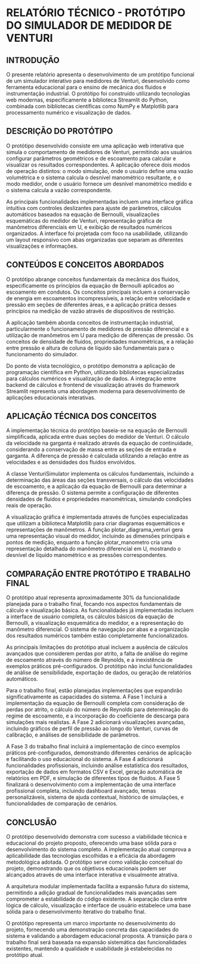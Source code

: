 # RELATÓRIO TÉCNICO - PROTÓTIPO DO SIMULADOR DE MEDIDOR DE VENTURI

## INTRODUÇÃO

O presente relatório apresenta o desenvolvimento de um protótipo funcional de um simulador interativo para medidores de Venturi, desenvolvido como ferramenta educacional para o ensino de mecânica dos fluidos e instrumentação industrial. O protótipo foi construído utilizando tecnologias web modernas, especificamente a biblioteca Streamlit do Python, combinada com bibliotecas científicas como NumPy e Matplotlib para processamento numérico e visualização de dados.

## DESCRIÇÃO DO PROTÓTIPO

O protótipo desenvolvido consiste em uma aplicação web interativa que simula o comportamento de medidores de Venturi, permitindo aos usuários configurar parâmetros geométricos e de escoamento para calcular e visualizar os resultados correspondentes. A aplicação oferece dois modos de operação distintos: o modo simulação, onde o usuário define uma vazão volumétrica e o sistema calcula o desnível manométrico resultante, e o modo medidor, onde o usuário fornece um desnível manométrico medido e o sistema calcula a vazão correspondente.

As principais funcionalidades implementadas incluem uma interface gráfica intuitiva com controles deslizantes para ajuste de parâmetros, cálculos automáticos baseados na equação de Bernoulli, visualizações esquemáticas do medidor de Venturi, representação gráfica de manômetros diferenciais em U, e exibição de resultados numéricos organizados. A interface foi projetada com foco na usabilidade, utilizando um layout responsivo com abas organizadas que separam as diferentes visualizações e informações.

## CONTEÚDOS E CONCEITOS ABORDADOS

O protótipo abrange conceitos fundamentais da mecânica dos fluidos, especificamente os princípios da equação de Bernoulli aplicados ao escoamento em condutos. Os conceitos principais incluem a conservação de energia em escoamentos incompressíveis, a relação entre velocidade e pressão em seções de diferentes áreas, e a aplicação prática desses princípios na medição de vazão através de dispositivos de restrição.

A aplicação também aborda conceitos de instrumentação industrial, particularmente o funcionamento de medidores de pressão diferencial e a utilização de manômetros em U para medição de diferenças de pressão. Os conceitos de densidade de fluidos, propriedades manométricas, e a relação entre pressão e altura de coluna de líquido são fundamentais para o funcionamento do simulador.

Do ponto de vista tecnológico, o protótipo demonstra a aplicação de programação científica em Python, utilizando bibliotecas especializadas para cálculos numéricos e visualização de dados. A integração entre backend de cálculos e frontend de visualização através do framework Streamlit representa uma abordagem moderna para desenvolvimento de aplicações educacionais interativas.

## APLICAÇÃO TÉCNICA DOS CONCEITOS

A implementação técnica do protótipo baseia-se na equação de Bernoulli simplificada, aplicada entre duas seções do medidor de Venturi. O cálculo da velocidade na garganta é realizado através da equação de continuidade, considerando a conservação de massa entre as seções de entrada e garganta. A diferença de pressão é calculada utilizando a relação entre as velocidades e as densidades dos fluidos envolvidos.

A classe VenturiSimulator implementa os cálculos fundamentais, incluindo a determinação das áreas das seções transversais, o cálculo das velocidades de escoamento, e a aplicação da equação de Bernoulli para determinar a diferença de pressão. O sistema permite a configuração de diferentes densidades de fluidos e propriedades manométricas, simulando condições reais de operação.

A visualização gráfica é implementada através de funções especializadas que utilizam a biblioteca Matplotlib para criar diagramas esquemáticos e representações de manômetros. A função plotar_diagrama_venturi gera uma representação visual do medidor, incluindo as dimensões principais e pontos de medição, enquanto a função plotar_manometro cria uma representação detalhada do manômetro diferencial em U, mostrando o desnível de líquido manométrico e as pressões correspondentes.

## COMPARAÇÃO ENTRE PROTÓTIPO E TRABALHO FINAL

O protótipo atual representa aproximadamente 30% da funcionalidade planejada para o trabalho final, focando nos aspectos fundamentais de cálculo e visualização básica. As funcionalidades já implementadas incluem a interface de usuário completa, os cálculos básicos da equação de Bernoulli, a visualização esquemática do medidor, e a representação do manômetro diferencial. O sistema de navegação por abas e a organização dos resultados numéricos também estão completamente funcionalizados.

As principais limitações do protótipo atual incluem a ausência de cálculos avançados que considerem perdas por atrito, a falta de análise do regime de escoamento através do número de Reynolds, e a inexistência de exemplos práticos pré-configurados. O protótipo não inclui funcionalidades de análise de sensibilidade, exportação de dados, ou geração de relatórios automáticos.

Para o trabalho final, estão planejadas implementações que expandirão significativamente as capacidades do sistema. A Fase 1 incluirá a implementação da equação de Bernoulli completa com consideração de perdas por atrito, o cálculo do número de Reynolds para determinação do regime de escoamento, e a incorporação do coeficiente de descarga para simulações mais realistas. A Fase 2 adicionará visualizações avançadas, incluindo gráficos de perfil de pressão ao longo do Venturi, curvas de calibração, e análises de sensibilidade de parâmetros.

A Fase 3 do trabalho final incluirá a implementação de cinco exemplos práticos pré-configurados, demonstrando diferentes cenários de aplicação e facilitando o uso educacional do sistema. A Fase 4 adicionará funcionalidades profissionais, incluindo análise estatística dos resultados, exportação de dados em formatos CSV e Excel, geração automática de relatórios em PDF, e simulação de diferentes tipos de fluidos. A Fase 5 finalizará o desenvolvimento com a implementação de uma interface profissional completa, incluindo dashboard avançado, temas personalizáveis, sistema de ajuda contextual, histórico de simulações, e funcionalidades de comparação de cenários.

## CONCLUSÃO

O protótipo desenvolvido demonstra com sucesso a viabilidade técnica e educacional do projeto proposto, oferecendo uma base sólida para o desenvolvimento do sistema completo. A implementação atual comprova a aplicabilidade das tecnologias escolhidas e a eficácia da abordagem metodológica adotada. O protótipo serve como validação conceitual do projeto, demonstrando que os objetivos educacionais podem ser alcançados através de uma interface interativa e visualmente atrativa.

A arquitetura modular implementada facilita a expansão futura do sistema, permitindo a adição gradual de funcionalidades mais avançadas sem comprometer a estabilidade do código existente. A separação clara entre lógica de cálculo, visualização e interface de usuário estabelece uma base sólida para o desenvolvimento iterativo do trabalho final.

O protótipo representa um marco importante no desenvolvimento do projeto, fornecendo uma demonstração concreta das capacidades do sistema e validando a abordagem educacional proposta. A transição para o trabalho final será baseada na expansão sistemática das funcionalidades existentes, mantendo a qualidade e usabilidade já estabelecidas no protótipo atual.
